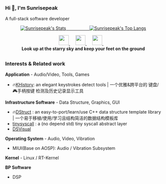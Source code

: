 ### Hi 👋, I'm Sunrisepeak

A full-stack software developer

<p align="center">
  <a href="https://github.com/Sunrisepeak" class="rich-diff-level-one">
    <img src="https://github-readme-stats.vercel.app/api?username=Sunrisepeak" alt="Sunrisepeak's Stats" >
    &emsp; &emsp; &emsp; &emsp;
    <img src="https://github-readme-stats.vercel.app/api/top-langs/?username=Sunrisepeak&layout=compact" alt="Sunrisepeak's Top Langs" >
  </a>
</p>

<p align="center">
  <a href="https://space.bilibili.com/65858958" target="_blank" alt="Bilibili" title="Bilibili">
    <img src="https://user-images.githubusercontent.com/29084184/166415345-91925d37-c66f-448f-8d75-c8355fe0b692.png" width="32px"/>
  </a>
  &emsp;
  <a href="https://www.youtube.com/channel/UCOD0QsEX__8AWBNFu0yE3HA" target="_blank" alt="YouTube" title="YouTube">
    <img src="https://img.icons8.com/ios-filled/50/000000/youtube-play.png" width="32px"/>
  </a>
  &emsp;
  <a href="https://www.zhihu.com/people/SPeakShen" target="_blank" alt="Zhihu" title="Zhihu">
    <img src="https://img.icons8.com/material-two-tone/50/000000/zhihu.png" width="32px"/>
  </a>
  &emsp;
  <br>
  <strong>Look up at the starry sky and keep your feet on the ground</strong>
</p>

<h2></h2>

### Interests & Related work

**Application** - Audio/Video, Tools, Games
 - 🔥[KHistory](https://github.com/Sunrisepeak/KHistory): an elegant keystrokes detect tools | 一个优雅&跨平台的 键盘/🎮手柄按键 检测及历史记录显示工具

**Infrastructure Software** - Data Structure, Graphics, GUI
 - 🔥[DStruct](https://github.com/Sunrisepeak/KHistory)  : an easy-to-port/learn/use C++ data structure template library | 一个易于移植/使用/学习且结构简洁的数据结构模板库
 - [tinysyscall](https://github.com/Sunrisepeak/tinysyscall) : a (no depend std) tiny syscall abstract layer
 - [DSVisual](https://github.com/Sunrisepeak/DVisual)

**Operating System** - Audio, Video, Vibration
 - MIUI(Base on AOSP): Audio / Vibration Subsystem

**Kernel** - Linux / RT-Kernel

**BP Software**
 - DSP

